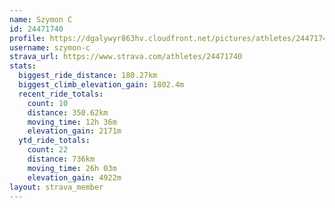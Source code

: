 ```yaml
---
name: Szymon C
id: 24471740
profile: https://dgalywyr863hv.cloudfront.net/pictures/athletes/24471740/7213253/3/large.jpg
username: szymon-c
strava_url: https://www.strava.com/athletes/24471740
stats:
  biggest_ride_distance: 180.27km
  biggest_climb_elevation_gain: 1802.4m
  recent_ride_totals:
    count: 10
    distance: 350.62km
    moving_time: 12h 36m
    elevation_gain: 2171m
  ytd_ride_totals:
    count: 22
    distance: 736km
    moving_time: 26h 03m
    elevation_gain: 4922m
layout: strava_member
--- 
```

